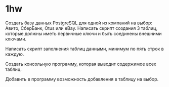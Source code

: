 # 1hw

Создать базу данных PostgreSQL для одной из компаний на выбор: Авито, СберБанк, Otus или eBay. Написать скрипт создания 3 таблиц, которые должны иметь первичные ключи и быть соединены внешними ключами.

Написать скрипт заполнения таблиц данными, минимум по пять строк в каждую.

Создать консольную программу, которая выводит содержимое всех таблиц.

Добавить в программу возможность добавления в таблицу на выбор.